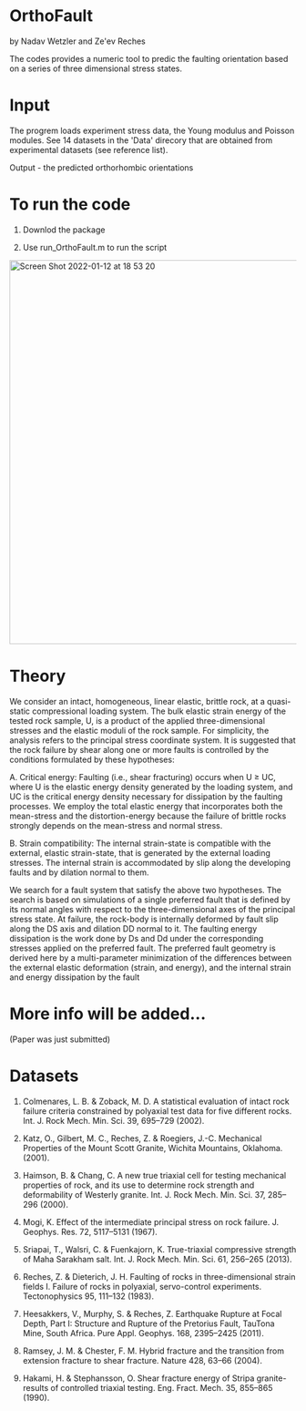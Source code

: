 # OrthoFault
by Nadav Wetzler and Ze'ev Reches

The codes provides a numeric tool to predic the faulting orientation based on a series of three dimensional stress states.

# Input
The progrem loads experiment stress data, the Young modulus and Poisson modules. See 14 datasets in the 'Data' direcory that are obtained from experimental datasets (see reference list).

Output - the predicted orthorhombic orientations 

# To run the code
1) Downlod the package 

2) Use run_OrthoFault.m to run the script

<img width="674" alt="Screen Shot 2022-01-12 at 18 53 20" src="https://user-images.githubusercontent.com/88764899/149185397-c242f9a8-fbf1-44a7-8461-92e11860ae27.png">

# Theory
We consider an intact, homogeneous, linear elastic, brittle rock, at a quasi-static compressional loading system. The bulk elastic strain energy of the tested rock sample, U, is a product of the applied three-dimensional stresses and the elastic moduli of the rock sample. For simplicity, the analysis refers to the principal stress coordinate system. 
It is suggested that the rock failure by shear along one or more faults is controlled by the conditions formulated by these hypotheses: 

A.	Critical energy: Faulting (i.e., shear fracturing) occurs when U ≥ UC, where U is the elastic energy density generated by the loading system, and UC is the critical energy density necessary for dissipation by the faulting processes. We employ the total elastic energy that incorporates both the mean-stress and the distortion-energy because the failure of brittle rocks strongly depends on the mean-stress and normal stress. 

B.	Strain compatibility: The internal strain-state is compatible with the external, elastic strain-state, that is generated by the external loading stresses. The internal strain is accommodated by slip along the developing faults and by dilation normal to them. 


We search for a fault system that satisfy the above two hypotheses. The search is based on simulations of a single preferred fault that is defined by its normal angles with respect to the three-dimensional axes of the principal stress state. At failure, the rock-body is internally deformed by fault slip along the DS axis and dilation DD normal to it. The faulting energy dissipation is the work done by Ds and Dd under the corresponding stresses applied on the preferred fault. The preferred fault geometry is derived here by a multi-parameter minimization of the differences between the external elastic deformation (strain, and energy), and the internal strain and energy dissipation by the fault 

# More info will be added...
(Paper was just submitted)

# Datasets

1.	Colmenares, L. B. & Zoback, M. D. A statistical evaluation of intact rock failure criteria constrained by polyaxial test data for five different rocks. Int. J. Rock Mech. Min. Sci. 39, 695–729 (2002).

2.	Katz, O., Gilbert, M. C., Reches, Z. & Roegiers, J.-C. Mechanical Properties of the Mount Scott Granite, Wichita Mountains, Oklahoma. (2001).

3.	Haimson, B. & Chang, C. A new true triaxial cell for testing mechanical properties of rock, and its use to determine rock strength and deformability of Westerly granite. Int. J. Rock Mech. Min. Sci. 37, 285–296 (2000).

4.	Mogi, K. Effect of the intermediate principal stress on rock failure. J. Geophys. Res. 72, 5117–5131 (1967).

5.	Sriapai, T., Walsri, C. & Fuenkajorn, K. True-triaxial compressive strength of Maha Sarakham salt. Int. J. Rock Mech. Min. Sci. 61, 256–265 (2013).

6.	Reches, Z. & Dieterich, J. H. Faulting of rocks in three-dimensional strain fields I. Failure of rocks in polyaxial, servo-control experiments. Tectonophysics 95, 111–132 (1983).

7.	Heesakkers, V., Murphy, S. & Reches, Z. Earthquake Rupture at Focal Depth, Part I: Structure and Rupture of the Pretorius Fault, TauTona Mine, South Africa. Pure Appl. Geophys. 168, 2395–2425 (2011).

8.	Ramsey, J. M. & Chester, F. M. Hybrid fracture and the transition from extension fracture to shear fracture. Nature 428, 63–66 (2004).

9.	Hakami, H. & Stephansson, O. Shear fracture energy of Stripa granite-results of controlled triaxial testing. Eng. Fract. Mech. 35, 855–865 (1990).


